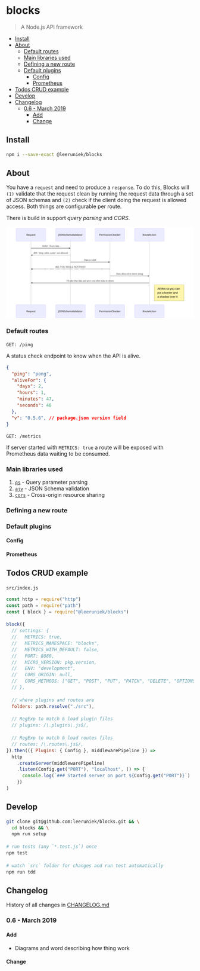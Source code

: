 <!-- markdownlint-disable line-length -->

# blocks

> A Node.js API framework

<!-- vim-markdown-toc GFM -->

* [Install](#install)
* [About](#about)
  * [Default routes](#default-routes)
  * [Main libraries used](#main-libraries-used)
  * [Defining a new route](#defining-a-new-route)
  * [Default plugins](#default-plugins)
    * [Config](#config)
    * [Prometheus](#prometheus)
* [Todos CRUD example](#todos-crud-example)
* [Develop](#develop)
* [Changelog](#changelog)
  * [0.6 - March 2019](#06---march-2019)
    * [Add](#add)
    * [Change](#change)

<!-- vim-markdown-toc -->

## Install

```bash
npm i --save-exact @leeruniek/blocks
```

## About

You have a `request` and need to produce a `response`. To do this, Blocks will `(1)` validate that the request clean by running the request data through a set of JSON schemas and `(2)` check if the client doing the request is allowed access.
Both things are configurable per route.

There is build in support _query parsing_ and _CORS_.

![Request-Response cycle](docs/bin/req-res-cycle.svg "Request-Response cycle")

### Default routes

`GET: /ping`

A status check endpoint to know when the API is alive.

```json
{
  "ping": "pong",
  "aliveFor": {
    "days": 2,
    "hours": 1,
    "minutes": 47,
    "seconds": 46
  },
  "v": "0.5.6", // package.json version field
}
```

`GET: /metrics`

If server started with `METRICS: true` a route will be exposed with Prometheus data waiting to be consumed.

### Main libraries used

1. [`qs`](https://github.com/ljharb/qs) - Query parameter parsing
1. [`ajv`](https://github.com/epoberezkin/ajv) - JSON Schema validation
1. [`cors`](https://github.com/expressjs/cors) - Cross-origin resource sharing 

### Defining a new route


### Default plugins

#### Config

#### Prometheus

## Todos CRUD example 

`src/index.js`

```javascript
const http = require("http")
const path = require("path")
const { block } = require("@leeruniek/blocks")

block({
  // settings: {
  //   METRICS: true,
  //   METRICS_NAMESPACE: "blocks",
  //   METRICS_WITH_DEFAULT: false,
  //   PORT: 8080,
  //   MICRO_VERSION: pkg.version,
  //   ENV: "development",
  //   CORS_ORIGIN: null,
  //   CORS_METHODS: ["GET", "POST", "PUT", "PATCH", "DELETE", "OPTIONS"],
  // },

  // where plugins and routes are
  folders: path.resolve("./src"),

  // RegExp to match & load plugin files 
  // plugins: /\.plugins\.js$/,

  // RegExp to match & load routes files 
  // routes: /\.routes\.js$/,
}).then(({ Plugins: { Config }, middlewarePipeline }) =>
  http
    .createServer(middlewarePipeline)
    .listen(Config.get("PORT"), "localhost", () => {
      console.log(`### Started server on port ${Config.get("PORT")}`)
    })
)
```

## Develop

```bash
git clone git@github.com:leeruniek/blocks.git && \
  cd blocks && \
  npm run setup

# run tests (any `*.test.js`) once
npm test

# watch `src` folder for changes and run test automatically
npm run tdd
```

## Changelog

History of all changes in [CHANGELOG.md](/CHANGELOG.md)

### 0.6 - March 2019

#### Add

- Diagrams and word describing how thing work

#### Change

